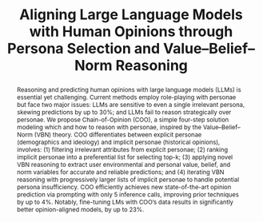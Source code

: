 ---
title: "Aligning Large Language Models with Human Opinions through Persona Selection and Value–Belief–Norm Reasoning"
subtitle: ""
authors:
- long
- Kenji Kawaguchi
- min
- Nancy F. Chen

doi: ""

# Schedule page publish date (NOT publication's date).
publishDate: '2025-01'
publication_types: ['paper-conference']

# Publication name and optional abbreviated publication name.
publication: In *31st International Conference on Computational Linguistics*
publication_short: In *COLING 2025*

abstract: "Reasoning and predicting human opinions with large language models (LLMs) is essential yet challenging. Current methods employ role-playing with personae but face two major issues: LLMs are sensitive to even a single irrelevant persona, skewing predictions by up to 30%; and LLMs fail to reason strategically over personae. We propose Chain-of-Opinion (COO), a simple four-step solution modeling which and how to reason with personae, inspired by the Value–Belief–Norm (VBN) theory. COO differentiates between explicit personae (demographics and ideology) and implicit personae (historical opinions), involves: (1) filtering irrelevant attributes from explicit personae; (2) ranking implicit personae into a preferential list for selecting top-k; (3) applying novel VBN reasoning to extract user environmental and personal value, belief, and norm variables for accurate and reliable predictions; and (4) iterating VBN reasoning with progressively larger lists of implicit personae to handle potential persona insufficiency. COO efficiently achieves new state-of-the-art opinion prediction via prompting with only 5 inference calls, improving prior techniques by up to 4%. Notably, fine-tuning LMs with COO’s data results in significantly better opinion-aligned models, by up to 23%."

# Display this page in the Featured widget?
featured: true

url_pdf: 'https://aclanthology.org/2025.coling-main.172.pdf'
url_code: ''
url_dataset: ''
url_poster: ''
url_project: ''
url_slides: ''
url_source: ''
url_video: ''

image:
  preview_only: false
---